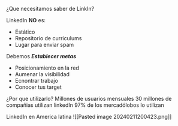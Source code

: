 ¿Que necesitamos saber de LinkIn?

LinkedIn **NO** es:
- Estático
- Repositorio de curriculums
- Lugar para enviar spam

Debemos ***Establecer metas***
- Posicionamiento en la red
- Aumenar la visibilidad
- Ecnontrar trabajo
- Conocer tus target

¿Por que utilizarlo?
Millones de usuarios mensuales
30 millones de compañias utilizan linkedIn
97% de los mercadólobos lo utilizan

LinkedIn en America latina
![[Pasted image 20240211200423.png]]


